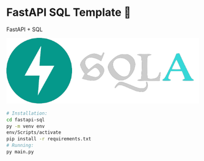 # FastAPI SQL Template 📗
FastAPI + SQL

![](./banner.png)

```bash
# Installation:
cd fastapi-sql
py -m venv env
env/Scripts/activate
pip install -r requirements.txt
# Running:
py main.py
```
